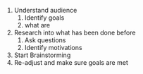 1. Understand audience
	1. Identify goals
	2. what are
2. Research into what has been done before
	1. Ask questions
	2. Identify motivations
3. Start Brainstorming
4. Re-adjust and make sure goals are met
